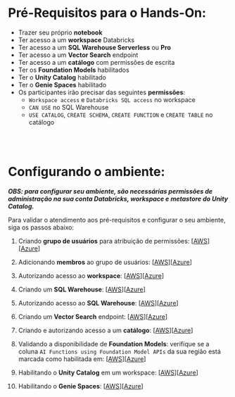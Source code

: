 
# Pré-Requisitos para o Hands-On:

* Trazer seu próprio **notebook**
* Ter acesso a um **workspace** Databricks
* Ter acesso a um **SQL Warehouse Serverless** ou **Pro**
* Ter acesso a um **Vector Search** endpoint
* Ter acesso a um **catálogo** com permissões de escrita
* Ter os **Foundation Models** habilitados
* Ter o **Unity Catalog** habilitado
* Ter o **Genie Spaces** habilitado
* Os participantes irão precisar das seguintes **permissões**:
    * `Workspace access` e `Databricks SQL access` no workspace
    * `CAN USE` no SQL Warehouse
    * `USE CATALOG`, `CREATE SCHEMA`, `CREATE FUNCTION` e `CREATE TABLE` no catálogo

</br></br>

# Configurando o ambiente:

***OBS: para configurar seu ambiente, são necessárias permissões de administração na sua conta Databricks, workspace e metastore do Unity Catalog.***

Para validar o atendimento aos pré-requisitos e configurar o seu ambiente, siga os passos abaixo:

1. Criando **grupo de usuários** para atribuição de permissões:
[[AWS](https://docs.databricks.com/en/admin/users-groups/groups.html#create-or-assign-a-group-to-a-workspace-using-the-workspace-admin-settings-page)][[Azure](https://learn.microsoft.com/en-us/azure/databricks/admin/users-groups/groups#create-or-assign-a-group-to-a-workspace-using-the-workspace-admin-settings-page)]

2. Adicionando **membros** ao grupo de usuários:
[[AWS](https://docs.databricks.com/en/admin/users-groups/groups.html#add-members-to-a-group-using-the-workspace-admin-settings-page)][[Azure](https://learn.microsoft.com/en-us/azure/databricks/admin/users-groups/groups#add-members-to-a-group-using-the-workspace-admin-settings-page)]

3. Autorizando acesso ao **workspace**:
[[AWS](https://docs.databricks.com/en/security/auth/entitlements.html#manage-entitlements-on-groups)][[Azure](https://learn.microsoft.com/en-us/azure/databricks/security/auth/entitlements#groups)]

4. Criando um **SQL Warehouse**:
[[AWS](https://docs.databricks.com/en/compute/sql-warehouse/create.html#create-a-sql-warehouse)][[Azure](https://learn.microsoft.com/en-us/azure/databricks/compute/sql-warehouse/create#create-a-sql-warehouse)]

5. Autorizando acesso ao **SQL Warehouse**:
[[AWS](https://docs.databricks.com/en/compute/sql-warehouse/create.html#manage-a-sql-warehouse)][[Azure](https://learn.microsoft.com/en-us/azure/databricks/compute/sql-warehouse/create#manage)]

6. Criando um **Vector Search** endpoint:
[[AWS](https://docs.databricks.com/en/generative-ai/create-query-vector-search.html#create-a-vector-search-endpoint-using-the-ui)][[Azure](https://learn.microsoft.com/en-us/azure/databricks/generative-ai/create-query-vector-search#create-a-vector-search-endpoint-using-the-ui)]

6. Criando e autorizando acesso a um **catálogo**:
[[AWS](https://docs.databricks.com/en/catalogs/create-catalog.html#create-a-catalog)][[Azure](https://learn.microsoft.com/en-us/azure/databricks/catalogs/create-catalog#create-a-catalog)]

7. Validando a disponibilidade de **Foundation Models**:
verifique se a coluna `AI Functions using Foundation Model APIs` da sua região está marcada como habilitada em: [[AWS](https://docs.databricks.com/en/resources/feature-region-support.html#ai-and-machine-learning-feature-availability)][[Azure](https://learn.microsoft.com/en-us/azure/databricks/resources/feature-region-support#ai-and-machine-learning)]

8. Habilitando o **Unity Catalog** em um workspace:
[[AWS](https://docs.databricks.com/en/data-governance/unity-catalog/enable-workspaces.html)][[Azure](https://learn.microsoft.com/en-us/azure/databricks/data-governance/unity-catalog/enable-workspaces)]

9. Habilitando o **Genie Spaces**:
[[AWS](https://docs.databricks.com/en/genie/index.html#enable-genie-spaces-in-your-workspace)][[Azure](https://learn.microsoft.com/en-us/azure/databricks/genie/#enable-genie)]

